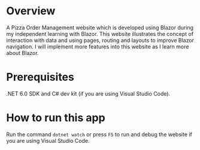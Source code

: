 # Overview
A Pizza Order Management website which is developed using Blazor during my independent learning with Blazor. This website illustrates the concept of interaction with data and using pages, routing and layouts to improve Blazor navigation. I will implement more features into this website as I learn more about Blazor. 

# Prerequisites 
.NET 6.0 SDK and C# dev kit (if you are using Visual Studio Code).

# How to run this app
Run the command ```dotnet watch``` or press ```F5``` to run and debug the website if you are using Visual Studio Code. 
